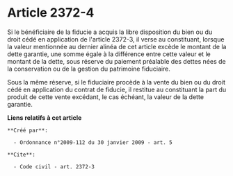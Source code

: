# Article 2372-4

Si le bénéficiaire de la fiducie a acquis la libre disposition du bien ou du droit cédé en application de l'article 2372-3,
il verse au constituant, lorsque la valeur mentionnée au dernier alinéa de cet article excède le montant de la dette
garantie, une somme égale à la différence entre cette valeur et le montant de la dette, sous réserve du paiement préalable
des dettes nées de la conservation ou de la gestion du patrimoine fiduciaire. 

Sous la même réserve, si le fiduciaire procède à la vente du bien ou du droit cédé en application du contrat de fiducie, il
restitue au constituant la part du produit de cette vente excédant, le cas échéant, la valeur de la dette garantie.

**Liens relatifs à cet article**

	**Créé par**:

	  - Ordonnance n°2009-112 du 30 janvier 2009 - art. 5

	**Cite**:

	  - Code civil - art. 2372-3
